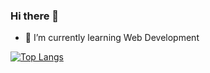 ### Hi there 👋

- 🌱 I’m currently learning Web Development

[![Top Langs](https://github-readme-stats.vercel.app/api/top-langs/?username=martuafernando&langs_count=10&hide=shell&layout=compact)](https://github.com/anuraghazra/github-readme-stats)

<!--
**martuafernando/martuafernando** is a ✨ _special_ ✨ repository because its `README.md` (this file) appears on your GitHub profile.

Here are some ideas to get you started:

- 🔭 I’m currently working on ...
- 🌱 I’m currently learning ...
- 👯 I’m looking to collaborate on ...
- 🤔 I’m looking for help with ...
- 💬 Ask me about ...
- 📫 How to reach me: ...
- 😄 Pronouns: ...
- ⚡ Fun fact: ...
-->
